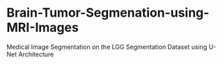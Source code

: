 # Brain-Tumor-Segmenation-using-MRI-Images
Medical Image Segmentation on the LGG Segmentation Dataset using U-Net Architecture
